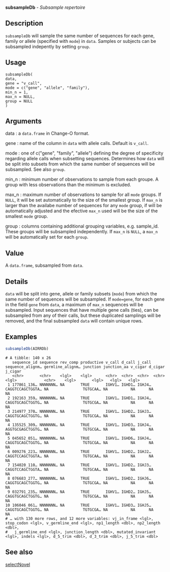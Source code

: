 **subsampleDb** - *Subsample repertoire*

Description
--------------------

`subsampleDb` will sample the same number of sequences for each gene, family
or allele (specified with `mode`) in `data`. Samples or subjects can
be subsampled indepently by setting `group`.


Usage
--------------------
```
subsampleDb(
data,
gene = "v_call",
mode = c("gene", "allele", "family"),
min_n = 1,
max_n = NULL,
group = NULL
)
```

Arguments
-------------------

data
:   a `data.frame` in Change-O format.

gene
:   name of the column in `data` with allele calls. Default
is `v_call`.

mode
:   one of c("gene", "family", "allele") defining the degree of
specificity regarding allele calls when subsetting sequences.
Determines how `data` will be split into subsets from 
which the same number of sequences will be subsampled. See 
also `group`.

min_n
:   minimum number of observations to sample from each groupe. A group with 
less observations than the minimum is excluded.

max_n
:   maximum number of observations to sample for all `mode` groups.
If `NULL`, it will be set automatically to the size of 
the smallest group. If `max_n` is larger than the availabe 
number of sequences for any `mode` group, if will be 
automatically adjusted and the efective `max_n` used 
will be the size of the smallest `mode` group.

group
:   columns containing additional grouping variables, e.g. sample_id.
These groups will be subsampled independently. If
`max_n` is `NULL`, a `max_n` will be 
automatically set for each `group`.




Value
-------------------

A `data.frame`, subsampled from `data`.


Details
-------------------

`data` will be split into gene, allele or family subsets (`mode`) from
which the same number of sequences will be subsampled. If `mode=gene`,
for each gene in the field `gene` from `data`, a maximum of 
`max_n` sequences will be subsampled. Input sequences
that have multiple gene calls (ties), can be subsampled from any of their calls, 
but these duplicated samplings will be removed, and the final 
subsampled `data` will contain unique rows.



Examples
-------------------

```R
subsampleDb(AIRRDb)
```


```
# A tibble: 140 x 26
   sequence_id sequence rev_comp productive v_call d_call j_call sequence_alignm… germline_alignm… junction junction_aa v_cigar d_cigar j_cigar
   <chr>       <chr>    <lgl>    <lgl>      <chr>  <chr>  <chr>  <chr>            <lgl>            <chr>    <lgl>       <lgl>   <lgl>   <lgl>  
 1 177861_136… NNNNNNN… NA       TRUE       IGHV1… IGHD1… IGHJ4… CAGGTCCAGCTGGTA… NA               TGTGCAA… NA          NA      NA      NA     
 2 192163_359… NNNNNNN… NA       TRUE       IGHV1… IGHD1… IGHJ4… CAGGTGCAGCTGGTG… NA               TGTGCGA… NA          NA      NA      NA     
 3 214977_370… NNNNNNN… NA       TRUE       IGHV1… IGHD2… IGHJ3… CAGGTGCAGCTGGTG… NA               TGTGCGA… NA          NA      NA      NA     
 4 135525_309… NNNNNNN… NA       TRUE       IGHV1… IGHD3… IGHJ4… AGGTGCGAGCTGGTG… NA               TGTGCGA… NA          NA      NA      NA     
 5 045652_051… NNNNNNN… NA       TRUE       IGHV1… IGHD6… IGHJ4… CAGGTGCAGCTGGTG… NA               TGTGCGA… NA          NA      NA      NA     
 6 009276_223… NNNNNNN… NA       TRUE       IGHV1… IGHD2… IGHJ2… CAGGTCCAGCTGGTA… NA               TGTGCAA… NA          NA      NA      NA     
 7 154020_110… NNNNNNN… NA       TRUE       IGHV1… IGHD2… IGHJ3… CAGGTCCAGCTGGTA… NA               TGTGCAA… NA          NA      NA      NA     
 8 076683_277… NNNNNNN… NA       TRUE       IGHV1… IGHD2… IGHJ6… CAGGTGCAGCTGGTG… NA               TGTGCGA… NA          NA      NA      NA     
 9 032791_235… NNNNNNN… NA       TRUE       IGHV1… IGHD2… IGHJ5… CAGGTGCAGCTGGTG… NA               TGTGCGA… NA          NA      NA      NA     
10 106046_061… NNNNNNN… NA       TRUE       IGHV1… IGHD3… IGHJ5… CAGGTGCAGCTGGTG… NA               TGTGCGA… NA          NA      NA      NA     
# … with 130 more rows, and 12 more variables: vj_in_frame <lgl>, stop_codon <lgl>, v_germline_end <lgl>, np1_length <dbl>, np2_length <dbl>,
#   j_germline_end <lgl>, junction_length <dbl>, mutated_invariant <lgl>, indels <lgl>, d_5_trim <dbl>, d_3_trim <dbl>, j_5_trim <dbl>

```



See also
-------------------

[selectNovel](selectNovel.md)






